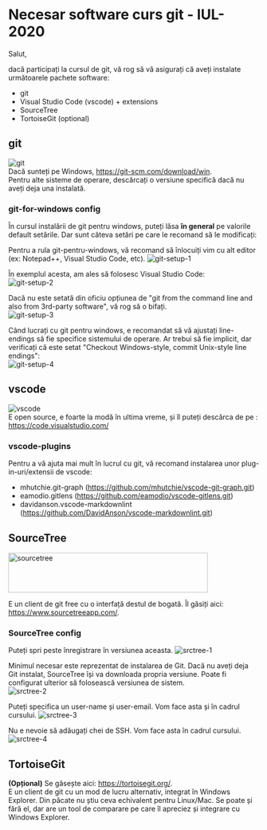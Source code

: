 # Necesar software curs git - IUL-2020

Salut,

dacă participați la cursul de git, vă rog să vă asigurați că aveți instalate următoarele pachete software:

- git
- Visual Studio Code (vscode) + extensions
- SourceTree
- TortoiseGit (optional)

## git

![git](./img/git-logo.png)  
Dacă sunteți pe Windows, <https://git-scm.com/download/win>.  
Pentru alte sisteme de operare, descărcați o versiune specifică dacă nu aveți deja una instalată.

### git-for-windows config

În cursul instalării de git pentru windows, puteți lăsa **în general** pe valorile default setările. Dar sunt câteva setări pe care le recomand să le modificați:

Pentru a rula git-pentru-windows, vă recomand să înlocuiți vim cu alt editor (ex: Notepad++, Visual Studio Code, etc).
![git-setup-1](./img/git-setup-1.png)

În exemplul acesta, am ales să folosesc Visual Studio Code:  
![git-setup-2](./img/git-setup-2.png)

Dacă nu este setată din oficiu opțiunea de "git from the command line and also from 3rd-party software", vă rog să o bifați.  
![git-setup-3](./img/git-setup-3.png)

Când lucrați cu git pentru windows, e recomandat să vă ajustați line-endings să fie specifice sistemului de operare. Ar trebui să fie implicit, dar verificați că este setat "Checkout Windows-style, commit Unix-style line endings":  
![git-setup-4](./img/git-setup-4.png)

## vscode

![vscode](./img/vscode-logo.png)  
E open source, e foarte la modă în ultima vreme, și îl puteți descărca de pe : <https://code.visualstudio.com/>

### vscode-plugins

Pentru a vă ajuta mai mult în lucrul cu git, vă recomand instalarea unor plug-in-uri/extensii de vscode:

- mhutchie.git-graph (https://github.com/mhutchie/vscode-git-graph.git)
- eamodio.gitlens (https://github.com/eamodio/vscode-gitlens.git)
- davidanson.vscode-markdownlint (https://github.com/DavidAnson/vscode-markdownlint.git)

## SourceTree

<img alt="sourcetree" src="./img/Sourcetree-blue.svg" width="400" height="80" >

E un client de git free cu o interfață destul de bogată.
Îl găsiți aici: <https://www.sourcetreeapp.com/>.

### SourceTree config

Puteți spri peste înregistrare în versiunea aceasta.
![srctree-1](./img/srctree-1.png)

Minimul necesar este reprezentat de instalarea de Git.
Dacă nu aveți deja Git instalat, SourceTree își va downloada propria versiune. Poate fi configurat ulterior să folosească versiunea de sistem.  
![srctree-2](./img/srctree-2.png)

Puteți specifica un user-name și user-email. Vom face asta și în cadrul cursului.
![srctree-3](./img/srctree-3.png)

Nu e nevoie să adăugați chei de SSH. Vom face asta în cadrul cursului.
![srctree-4](./img/srctree-4.png)

## TortoiseGit

**(Opțional)** Se găsește aici: <https://tortoisegit.org/>.  
E un client de git cu un mod de lucru alternativ, integrat în Windows Explorer. Din păcate nu știu ceva echivalent pentru Linux/Mac. Se poate și fără el, dar are un tool de comparare pe care îl apreciez și integrare cu Windows Explorer.
